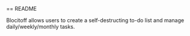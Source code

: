 == README

Blocitoff allows users to create a self-destructing to-do list and manage daily/weekly/monthly tasks.

